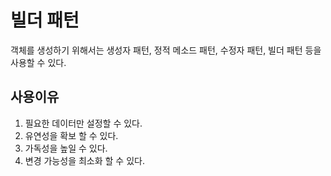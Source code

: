 # 빌더 패턴

객체를 생성하기 위해서는 생성자 패턴, 정적 메소드 패턴, 수정자 패턴, 빌더 패턴 등을 사용할 수 있다.

## 사용이유

1. 필요한 데이터만 설정할 수 있다.
2. 유연성을 확보 할 수 있다.
3. 가독성을 높일 수 있다.
4. 변경 가능성을 최소화 할 수 있다. 

